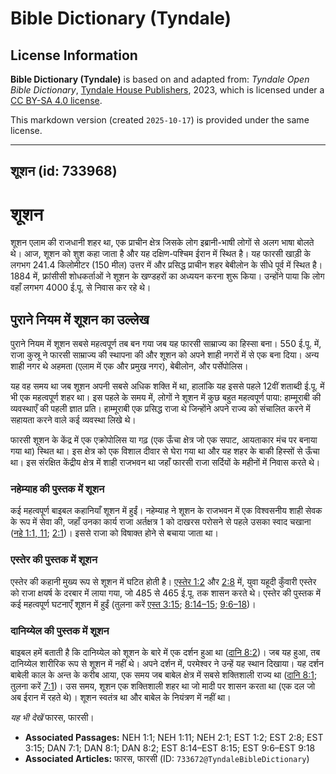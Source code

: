 # Bible Dictionary (Tyndale)

## License Information

**Bible Dictionary (Tyndale)** is based on and adapted from: _Tyndale Open Bible Dictionary_, [Tyndale House Publishers](https://tyndaleopenresources.com/), 2023, which is licensed under a [CC BY-SA 4.0 license](https://creativecommons.org/licenses/by-sa/4.0/legalcode.en).

This markdown version (created `2025-10-17`) is provided under the same license.



--------------------------------

## शूशन (id: 733968)

शूशन
====

शूशन एलाम की राजधानी शहर था, एक प्राचीन क्षेत्र जिसके लोग इब्रानी\-भाषी लोगों से अलग भाषा बोलते थे। आज, शूशन को शुश कहा जाता है और यह दक्षिण\-पश्चिम ईरान में स्थित है। यह फारसी खाड़ी के लगभग 241\.4 किलोमीटर (150 मील) उत्तर में और प्रसिद्ध प्राचीन शहर बेबीलोन के सीधे पूर्व में स्थित है। 1884 में, फ्रांसीसी शोधकर्ताओं ने शूशन के खण्डहरों का अध्ययन करना शुरू किया। उन्होंने पाया कि लोग वहाँ लगभग 4000 ई.पू. से निवास कर रहे थे।

पुराने नियम में शूशन का उल्लेख
------------------------------

पुराने नियम में शूशन सबसे महत्वपूर्ण तब बन गया जब यह फारसी साम्राज्य का हिस्सा बना। 550 ई.पू. में, राजा कुस्रू ने फारसी साम्राज्य की स्थापना की और शूशन को अपने शाही नगरों में से एक बना दिया। अन्य शाही नगर थे अहमता (एलाम में एक और प्रमुख नगर), बेबीलोन, और पर्सेपोलिस। 

यह वह समय था जब शूशन अपनी सबसे अधिक शक्ति में था, हालांकि यह इससे पहले 12वीं शताब्दी ई.पू. में भी एक महत्वपूर्ण शहर था। इस पहले के समय में, लोगों ने शूशन में कुछ बहुत महत्वपूर्ण पाया: हाम्मूराबी की व्यवस्थाएँ की पहली ज्ञात प्रति। हाम्मूराबी एक प्रसिद्ध राजा थे जिन्होंने अपने राज्य को संचालित करने में सहायता करने वाले कई व्यवस्था लिखे थे।

फारसी शूशन के केंद्र में एक एक्रोपोलिस या गढ़ (एक ऊँचा क्षेत्र जो एक सपाट, आयताकार मंच पर बनाया गया था) स्थित था। इस क्षेत्र को एक विशाल दीवार से घेरा गया था और यह शहर के बाकी हिस्सों से ऊँचा था। इस संरक्षित केंद्रीय क्षेत्र में शाही राजभवन था जहाँ फारसी राजा सर्दियों के महीनों में निवास करते थे।

### नहेम्याह की पुस्तक में शूशन

कई महत्वपूर्ण बाइबल कहानियाँ शूशन में हुईं। नहेम्याह ने शूशन के राजभवन में एक विश्वसनीय शाही सेवक के रूप में सेवा की, जहाँ उनका कार्य राजा अर्तक्षत्र 1 को दाखरस परोसने से पहले उसका स्वाद चखाना ([नहे 1:1, 11](https://ref.ly/Neh1:1,Neh1:11); [2:1](https://ref.ly/Neh2:1))। इससे राजा को विषाक्त होने से बचाया जाता था।

### एस्तेर की पुस्तक में शूशन

एस्तेर की कहानी मुख्य रूप से शूशन में घटित होती है। [एस्तेर 1:2](https://ref.ly/Esth1:2) और [2:8](https://ref.ly/Esth2:8) में, युवा यहूदी कुँवारी एस्तेर को राजा क्षयर्ष के दरबार में लाया गया, जो 485 से 465 ई.पू. तक शासन करते थे। एस्तेर की पुस्तक में कई महत्वपूर्ण घटनाएँ शूशन में हुईं (तुलना करें [एस्त 3:15](https://ref.ly/Esth3:15); [8:14–15](https://ref.ly/Esth8:14-Esth8:15); [9:6–18](https://ref.ly/Esth9:6-Esth9:18))।

### दानिय्येल की पुस्तक में शूशन

बाइबल हमें बताती है कि दानिय्येल को शूशन के बारे में एक दर्शन हुआ था ([दानि 8:2](https://ref.ly/Dan8:2))। जब यह हुआ, तब दानिय्येल शारीरिक रूप से शूशन में नहीं थे। अपने दर्शन में, परमेश्वर ने उन्हें यह स्थान दिखाया। यह दर्शन बाबेली काल के अन्त के करीब आया, एक समय जब बाबेल क्षेत्र में सबसे शक्तिशाली राज्य था ([दानि 8:1](https://ref.ly/Dan8:1); तुलना करें [7:1](https://ref.ly/Dan7:1))। उस समय, शूशन एक शक्तिशाली शहर था जो मादी पर शासन करता था (एक दल जो अब ईरान में रहते थे)। शूशन स्वतंत्र था और बाबेल के नियंत्रण में नहीं था।

*यह भी देखें* फारस, फारसी।

* **Associated Passages:** NEH 1:1; NEH 1:11; NEH 2:1; EST 1:2; EST 2:8; EST 3:15; DAN 7:1; DAN 8:1; DAN 8:2; EST 8:14–EST 8:15; EST 9:6–EST 9:18
* **Associated Articles:** फारस, फारसी (ID: `733672@TyndaleBibleDictionary`)


